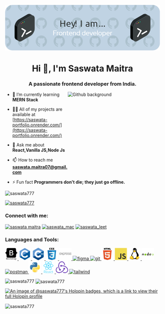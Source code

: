 ![Header](./github-header-image-banner.png)
<h1 align="center">Hi 👋, I'm Saswata Maitra</h1>
<h3 align="center">A passionate frontend developer from India.</h3>
<img src="https://gifdb.com/images/high/animated-man-computer-coding-nae6mec378lsg1i3.gif" alt="Github background" width="300" height="250" align="right">


- 🌱 I’m currently learning  **MERN Stack**

- 👨‍💻 All of my projects are available at [https://saswata-portfolio.onrender.com/](https://saswata-portfolio.onrender.com/)

- 💬 Ask me about **React,Vanilla JS,Node Js**

- 📫 How to reach me **saswata.maitra07@gmail.com**

- ⚡ Fun fact **Programmers don't die; they just go offline.**
<p align="left"> <img src="https://komarev.com/ghpvc/?username=saswata777&label=Profile%20views&color=0e75b6&style=flat" alt="saswata777" /> </p>

 <p align="left"> <a href="https://github.com/ryo-ma/github-profile-trophy"><img src="https://github-profile-trophy.vercel.app/?username=saswata777" alt="saswata777" /></a> </p> 
<h3 align="left">Connect with me:</h3>
<p align="left">
<a href="https://linkedin.com/in/saswata maitra" target="blank"><img align="center" src="https://raw.githubusercontent.com/rahuldkjain/github-profile-readme-generator/master/src/images/icons/Social/linked-in-alt.svg" alt="saswata maitra" height="30" width="40" /></a>
<a href="https://instagram.com/saswata_mac" target="blank"><img align="center" src="https://raw.githubusercontent.com/rahuldkjain/github-profile-readme-generator/master/src/images/icons/Social/instagram.svg" alt="saswata_mac" height="30" width="40" /></a>
<a href="https://www.leetcode.com/saswata_leet" target="blank"><img align="center" src="https://raw.githubusercontent.com/rahuldkjain/github-profile-readme-generator/master/src/images/icons/Social/leet-code.svg" alt="saswata_leet" height="30" width="40" /></a>
</p>

<h3 align="left">Languages and Tools:</h3>
<p align="left"> <a href="https://getbootstrap.com" target="_blank" rel="noreferrer"> <img src="https://raw.githubusercontent.com/devicons/devicon/master/icons/bootstrap/bootstrap-plain-wordmark.svg" alt="bootstrap" width="40" height="40"/> </a> <a href="https://www.cprogramming.com/" target="_blank" rel="noreferrer"> <img src="https://raw.githubusercontent.com/devicons/devicon/master/icons/c/c-original.svg" alt="c" width="40" height="40"/> </a> <a href="https://www.w3schools.com/cpp/" target="_blank" rel="noreferrer"> <img src="https://raw.githubusercontent.com/devicons/devicon/master/icons/cplusplus/cplusplus-original.svg" alt="cplusplus" width="40" height="40"/> </a> <a href="https://www.w3schools.com/css/" target="_blank" rel="noreferrer"> <img src="https://raw.githubusercontent.com/devicons/devicon/master/icons/css3/css3-original-wordmark.svg" alt="css3" width="40" height="40"/> </a> <a href="https://expressjs.com" target="_blank" rel="noreferrer"> <img src="https://raw.githubusercontent.com/devicons/devicon/master/icons/express/express-original-wordmark.svg" alt="express" width="40" height="40"/> </a> <a href="https://www.figma.com/" target="_blank" rel="noreferrer"> <img src="https://www.vectorlogo.zone/logos/figma/figma-icon.svg" alt="figma" width="40" height="40"/> </a> <a href="https://git-scm.com/" target="_blank" rel="noreferrer"> <img src="https://www.vectorlogo.zone/logos/git-scm/git-scm-icon.svg" alt="git" width="40" height="40"/> </a> <a href="https://www.w3.org/html/" target="_blank" rel="noreferrer"> <img src="https://raw.githubusercontent.com/devicons/devicon/master/icons/html5/html5-original-wordmark.svg" alt="html5" width="40" height="40"/> </a> <a href="https://developer.mozilla.org/en-US/docs/Web/JavaScript" target="_blank" rel="noreferrer"> <img src="https://raw.githubusercontent.com/devicons/devicon/master/icons/javascript/javascript-original.svg" alt="javascript" width="40" height="40"/> </a> <a href="https://www.linux.org/" target="_blank" rel="noreferrer"> <img src="https://raw.githubusercontent.com/devicons/devicon/master/icons/linux/linux-original.svg" alt="linux" width="40" height="40"/> </a> <a href="https://nodejs.org" target="_blank" rel="noreferrer"> <img src="https://raw.githubusercontent.com/devicons/devicon/master/icons/nodejs/nodejs-original-wordmark.svg" alt="nodejs" width="40" height="40"/> </a> <a href="https://postman.com" target="_blank" rel="noreferrer"> <img src="https://www.vectorlogo.zone/logos/getpostman/getpostman-icon.svg" alt="postman" width="40" height="40"/> </a> <a href="https://www.python.org" target="_blank" rel="noreferrer"> <img src="https://raw.githubusercontent.com/devicons/devicon/master/icons/python/python-original.svg" alt="python" width="40" height="40"/> </a> <a href="https://reactjs.org/" target="_blank" rel="noreferrer"> <img src="https://raw.githubusercontent.com/devicons/devicon/master/icons/react/react-original-wordmark.svg" alt="react" width="40" height="40"/> </a> <a href="https://redux.js.org" target="_blank" rel="noreferrer"> <img src="https://raw.githubusercontent.com/devicons/devicon/master/icons/redux/redux-original.svg" alt="redux" width="40" height="40"/> </a> <a href="https://tailwindcss.com/" target="_blank" rel="noreferrer"> <img src="https://www.vectorlogo.zone/logos/tailwindcss/tailwindcss-icon.svg" alt="tailwind" width="40" height="40"/> </a> </p>

<p><img align="left" src="https://github-readme-stats.vercel.app/api/top-langs?username=saswata777&show_icons=true&locale=en&layout=compact" alt="saswata777" /></p>

<p>&nbsp;<img align="center" src="https://github-readme-stats.vercel.app/api?username=saswata777&show_icons=true&locale=en" alt="saswata777" /></p>

[![An image of @saswata777's Holopin badges, which is a link to view their full Holopin profile](https://holopin.me/saswata777)](https://holopin.io/@saswata777)
<p><img align="center" src="https://github-readme-streak-stats.herokuapp.com/?user=saswata777&" alt="saswata777" /></p>
